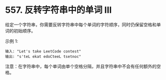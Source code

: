 # 557. 反转字符串中的单词 III

给定一个字符串，你需要反转字符串中每个单词的字符顺序，同时仍保留空格和单词的初始顺序。

示例 1:
```
输入: "Let's take LeetCode contest"
输出: "s'teL ekat edoCteeL tsetnoc"
```
注意：在字符串中，每个单词由单个空格分隔，并且字符串中不会有任何额外的空格。